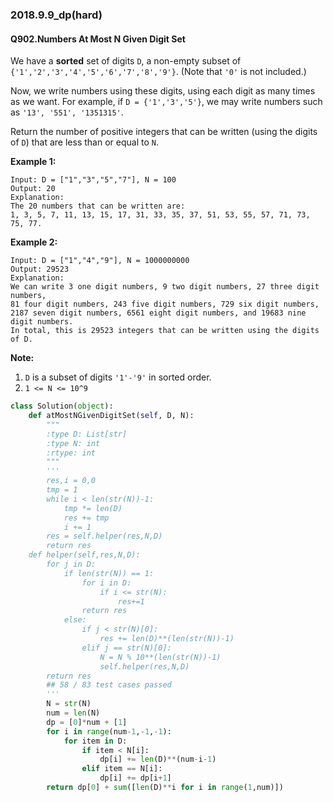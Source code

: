 ### 2018.9.9_dp(hard)

#### Q902.Numbers At Most N Given Digit Set

We have a **sorted** set of digits `D`, a non-empty subset of `{'1','2','3','4','5','6','7','8','9'}`.  (Note that `'0'` is not included.)

Now, we write numbers using these digits, using each digit as many times as we want.  For example, if `D = {'1','3','5'}`, we may write numbers such as `'13', '551', '1351315'`.

Return the number of positive integers that can be written (using the digits of `D`) that are less than or equal to `N`.

 

**Example 1:**

```
Input: D = ["1","3","5","7"], N = 100
Output: 20
Explanation: 
The 20 numbers that can be written are:
1, 3, 5, 7, 11, 13, 15, 17, 31, 33, 35, 37, 51, 53, 55, 57, 71, 73, 75, 77.
```

**Example 2:**

```
Input: D = ["1","4","9"], N = 1000000000
Output: 29523
Explanation: 
We can write 3 one digit numbers, 9 two digit numbers, 27 three digit numbers,
81 four digit numbers, 243 five digit numbers, 729 six digit numbers,
2187 seven digit numbers, 6561 eight digit numbers, and 19683 nine digit numbers.
In total, this is 29523 integers that can be written using the digits of D.
```

 

**Note:**

1. `D` is a subset of digits `'1'-'9'` in sorted order.
2. `1 <= N <= 10^9`

```python
class Solution(object):
    def atMostNGivenDigitSet(self, D, N):
        """
        :type D: List[str]
        :type N: int
        :rtype: int
        """
        '''
        res,i = 0,0
        tmp = 1
        while i < len(str(N))-1:
            tmp *= len(D)
            res += tmp
            i += 1
        res = self.helper(res,N,D)
        return res
    def helper(self,res,N,D):
        for j in D:
            if len(str(N)) == 1:
                for i in D:
                    if i <= str(N):
                        res+=1
                return res
            else:
                if j < str(N)[0]:
                    res += len(D)**(len(str(N))-1)
                elif j == str(N)[0]:
                    N = N % 10**(len(str(N))-1)
                    self.helper(res,N,D)
        return res
        ## 58 / 83 test cases passed
        '''
        N = str(N)
        num = len(N)
        dp = [0]*num + [1]
        for i in range(num-1,-1,-1):
            for item in D:
                if item < N[i]:
                    dp[i] += len(D)**(num-i-1)
                elif item == N[i]:
                    dp[i] += dp[i+1]
        return dp[0] + sum([len(D)**i for i in range(1,num)])
```

